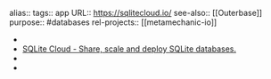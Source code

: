 alias::
tags:: app
URL:: https://sqlitecloud.io/
see-also:: [[Outerbase]]
purpose:: #databases
rel-projects:: [[metamechanic-io]]

-
- [SQLite Cloud - Share, scale and deploy SQLite databases.](https://sqlitecloud.io/)
-
-
